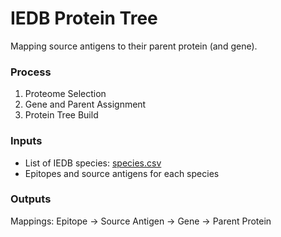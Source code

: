 # IEDB Protein Tree 

Mapping source antigens to their parent protein (and gene).

### Process
1. Proteome Selection
2. Gene and Parent Assignment
3. Protein Tree Build


### Inputs
- List of IEDB species: [species.csv](species.csv)
- Epitopes and source antigens for each species

### Outputs

Mappings:
Epitope -> Source Antigen -> Gene -> Parent Protein